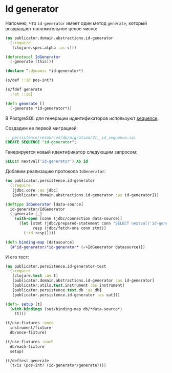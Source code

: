 # Id generator

Напомню, что `id-generator` имеет один метод `generate`, который возвращает
положительное целое число:

```clojure
(ns publicator.domain.abstractions.id-generator
  (:require
   [clojure.spec.alpha :as s]))

(defprotocol IdGenerator
  (-generate [this]))

(declare ^:dynamic *id-generator*)

(s/def ::id pos-int?)

(s/fdef generate
  :ret ::id)

(defn generate []
  (-generate *id-generator*))
```

В PostgreSQL для генерации идентификаторов используют
[sequence](https://postgrespro.ru/docs/postgrespro/10/sql-createsequence).

Создадим ее первой миграцией:

```sql
-- persistence/resources/db/migration/V1__id_sequence.sql
CREATE SEQUENCE "id-generator";
```

Генерируется новый идентификатор следующим запросом:
```sql
SELECT nextval('id-generator') AS id
```

Добавим реализацию протокола `IdGenerator`:

```clojure
(ns publicator.persistence.id-generator
  (:require
   [jdbc.core :as jdbc]
   [publicator.domain.abstractions.id-generator :as id-generator]))

(deftype IdGenerator [data-source]
  id-generator/IdGenerator
  (-generate [_]
    (with-open [conn (jdbc/connection data-source)]
      (let [stmt (jdbc/prepared-statement conn "SELECT nextval('id-generator') AS id")
            resp (jdbc/fetch-one conn stmt)]
        (:id resp)))))

(defn binding-map [datasource]
  {#'id-generator/*id-generator* (->IdGenerator datasource)})
```

И его тест:

```clojure
(ns publicator.persistence.id-generator-test
  (:require
   [clojure.test :as t]
   [publicator.domain.abstractions.id-generator :as id-generator]
   [publicator.utils.test.instrument :as instrument]
   [publicator.persistence.test.db :as db]
   [publicator.persistence.id-generator :as sut]))

(defn- setup [t]
  (with-bindings (sut/binding-map db/*data-source*)
    (t)))

(t/use-fixtures :once
  instrument/fixture
  db/once-fixture)

(t/use-fixtures :each
  db/each-fixture
  setup)

(t/deftest generate
  (t/is (pos-int? (id-generator/generate))))
```
